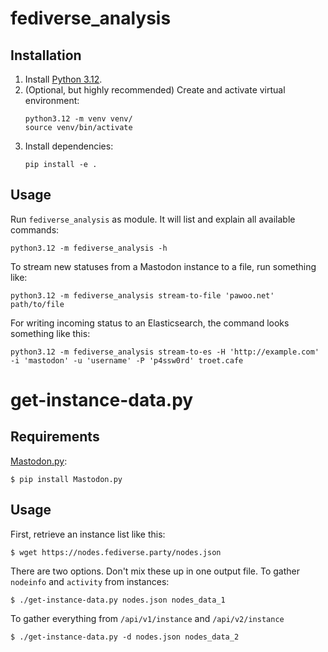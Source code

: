 # fediverse_analysis

## Installation

1. Install [Python 3.12](https://python.org/downloads/).
2. (Optional, but highly recommended) Create and activate virtual environment:
    ```shell
    python3.12 -m venv venv/
    source venv/bin/activate
    ```
3. Install dependencies:
    ```shell
    pip install -e .
    ```

## Usage

Run `fediverse_analysis` as module. It will list and explain all available commands:
```shell
python3.12 -m fediverse_analysis -h
```

To stream new statuses from a Mastodon instance to a file, run something like:
```shell
python3.12 -m fediverse_analysis stream-to-file 'pawoo.net' path/to/file
```
For writing incoming status to an Elasticsearch, the command looks something like this:
```shell
python3.12 -m fediverse_analysis stream-to-es -H 'http://example.com' -i 'mastodon' -u 'username' -P 'p4ssw0rd' troet.cafe
```


# get-instance-data.py

## Requirements

[Mastodon.py](https://mastodonpy.readthedocs.io/en/stable/index.html):
```
$ pip install Mastodon.py
```

## Usage

First, retrieve an instance list like this:
```
$ wget https://nodes.fediverse.party/nodes.json
```
There are two options. Don't mix these up in one output file. To gather `nodeinfo` and `activity` from instances:
```
$ ./get-instance-data.py nodes.json nodes_data_1
```
To gather everything from `/api/v1/instance` and `/api/v2/instance`
```
$ ./get-instance-data.py -d nodes.json nodes_data_2
```
